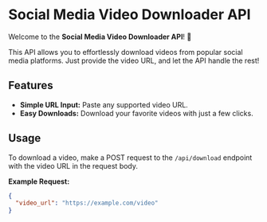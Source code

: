 # Social Media Video Downloader API

Welcome to the **Social Media Video Downloader API**! 🚀

This API allows you to effortlessly download videos from popular social media platforms. Just provide the video URL, and let the API handle the rest!

## Features

- **Simple URL Input:** Paste any supported video URL.
- **Easy Downloads:** Download your favorite videos with just a few clicks.

## Usage

To download a video, make a POST request to the `/api/download` endpoint with the video URL in the request body.

**Example Request:**

```json
{
  "video_url": "https://example.com/video"
}
